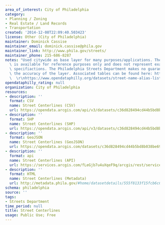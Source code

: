 ```yaml
---
area_of_interest: City of Philadelphia
category:
- Planning / Zoning
- Real Estate / Land Records
- Transportation
created: '2014-12-08T22:09:40.503423'
license: Other (City of Philadelphia)
maintainer: Dominick Cassise
maintainer_email: dominick.cassise@phila.gov
maintainer_link: http://www.phila.gov/streets/
maintainer_phone: 215-686-8287
notes: "Used citywide as base layer for many purposes/applications. The street centerline\
  \ is available for reference purposes only and does not represent exact engineering\
  \ specifiactions. The Philadelphia Streets Department makes no guarantees as to\
  \ the accuracy of the layer. Associated tables can be found here: https://www.opendataphilly.org/datasets/street-place-names\
  \  \r\nhttps://www.opendataphilly.org/datasets/street-name-alias-list "
opendataphilly_rating: null
organization: City of Philadelphia
resources:
- description: ''
  format: CSV
  name: Street Centerlines (CSV)
  url: https://opendata.arcgis.com/api/v3/datasets/c36d828494cd44b5bd8b038be696c839_0/downloads/data?format=csv&spatialRefId=4326
- description: ''
  format: SHP
  name: Street Centerlines (SHP)
  url: https://opendata.arcgis.com/api/v3/datasets/c36d828494cd44b5bd8b038be696c839_0/downloads/data?format=shp&spatialRefId=4326
- description: ''
  format: GeoJSON
  name: Street Centerlines (GeoJSON)
  url: https://opendata.arcgis.com/datasets/c36d828494cd44b5bd8b038be696c839_0.geojson
- description: ''
  format: api
  name: Street Centerlines (API)
  url: https://services.arcgis.com/fLeGjb7u4uXqeF9q/arcgis/rest/services/Street_Centerline/FeatureServer/0/query?outFields=*&where=1%3D1
- description: ''
  format: HTML
  name: Street Centerlines (Metadata)
  url: http://metadata.phila.gov/#home/datasetdetails/555f8133f15fcb6c6ed44132/representationdetails/556dd4da3da941e307401194/
schema: philadelphia
source: ''
tags:
- Streets Department
time_period: null
title: Street Centerlines
usage: Public Use; Free
---
```

